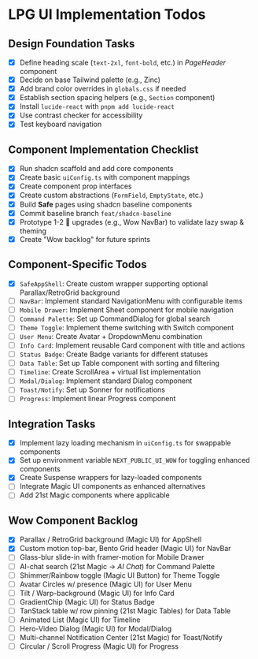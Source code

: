 # LPG UI Implementation Todos

## Design Foundation Tasks

- [x] Define heading scale (`text-2xl`, `font-bold`, etc.) in *PageHeader* component
- [x] Decide on base Tailwind palette (e.g., Zinc)
- [x] Add brand color overrides in `globals.css` if needed
- [x] Establish section spacing helpers (e.g., `Section` component)
- [x] Install `lucide-react` with `pnpm add lucide-react`
- [x] Use contrast checker for accessibility
- [x] Test keyboard navigation

## Component Implementation Checklist

- [x] Run shadcn scaffold and add core components
- [x] Create basic `uiConfig.ts` with component mappings
- [x] Create component prop interfaces
- [x] Create custom abstractions (`FormField`, `EmptyState`, etc.)
- [x] Build **Safe** pages using shadcn baseline components
- [x] Commit baseline branch `feat/shadcn-baseline`
- [x] Prototype 1-2 🚀 upgrades (e.g., Wow NavBar) to validate lazy swap & theming
- [x] Create "Wow backlog" for future sprints

## Component-Specific Todos

- [x] `SafeAppShell`: Create custom wrapper supporting optional Parallax/RetroGrid background
- [ ] `NavBar`: Implement standard NavigationMenu with configurable items
- [ ] `Mobile Drawer`: Implement Sheet component for mobile navigation
- [ ] `Command Palette`: Set up CommandDialog for global search
- [ ] `Theme Toggle`: Implement theme switching with Switch component
- [ ] `User Menu`: Create Avatar + DropdownMenu combination
- [ ] `Info Card`: Implement reusable Card component with title and actions
- [ ] `Status Badge`: Create Badge variants for different statuses
- [ ] `Data Table`: Set up Table component with sorting and filtering
- [ ] `Timeline`: Create ScrollArea + virtual list implementation
- [ ] `Modal/Dialog`: Implement standard Dialog component
- [ ] `Toast/Notify`: Set up Sonner for notifications
- [ ] `Progress`: Implement linear Progress component

## Integration Tasks

- [x] Implement lazy loading mechanism in `uiConfig.ts` for swappable components
- [x] Set up environment variable `NEXT_PUBLIC_UI_WOW` for toggling enhanced components
- [x] Create Suspense wrappers for lazy-loaded components
- [ ] Integrate Magic UI components as enhanced alternatives
- [ ] Add 21st Magic components where applicable

## Wow Component Backlog

- [x] Parallax / RetroGrid background (Magic UI) for AppShell
- [x] Custom motion top-bar, Bento Grid header (Magic UI) for NavBar
- [ ] Glass-blur slide-in with framer-motion for Mobile Drawer
- [ ] AI-chat search (21st Magic → *AI Chat*) for Command Palette
- [ ] Shimmer/Rainbow toggle (Magic UI Button) for Theme Toggle
- [ ] Avatar Circles w/ presence (Magic UI) for User Menu
- [ ] Tilt / Warp-background (Magic UI) for Info Card
- [ ] GradientChip (Magic UI) for Status Badge
- [ ] TanStack table w/ row pinning (21st Magic Tables) for Data Table
- [ ] Animated List (Magic UI) for Timeline
- [ ] Hero-Video Dialog (Magic UI) for Modal/Dialog
- [ ] Multi-channel Notification Center (21st Magic) for Toast/Notify
- [ ] Circular / Scroll Progress (Magic UI) for Progress 